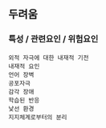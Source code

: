 ## 두려움



### 특성 / 관련요인 / 위험요인

>   

    외적 자극에 대한 내재적 기전
    내재적 요인
    언어 장벽
    공포자극
    감각 장애
    학습된 반응
    낯선 환경
    지지체계로부터의 분리
